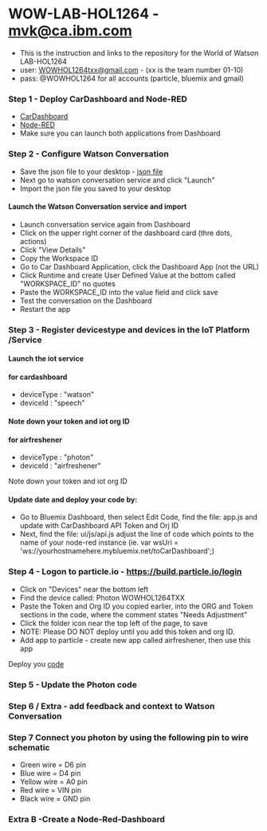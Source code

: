 # WOW-LAB-HOL1264 - mvk@ca.ibm.com
- This is the instruction and links to the repository for the World of Watson LAB-HOL1264
- user: WOWHOL1264txx@gmail.com - (xx is the team number 01-10)
- pass: @WOWHOL1264 for all accounts (particle, bluemix and gmail)

### Step 1 - Deploy CarDashboard and Node-RED
- [CarDashboard](https://github.com/markusvankempen/WowHol1264-CarDash)
- [Node-RED](https://github.com/markusvankempen/WoWHoL1264-Node-RED)
- Make sure you can launch both applications from Dashboard
### Step 2 - Configure Watson Conversation
- Save the json file to your desktop - [json file](https://raw.githubusercontent.com/markusvankempen/WowHol1264-CarDash/master/training/airfreshener.json)
 - Next go to watson conversation service and click "Launch" 
 - Import the json file you saved to your desktop
#### Launch the Watson Conversation service and import
 - Launch conversation service again from Dashboard
 - Click on the upper right corner of the dashboard card (thre dots, actions) 
 - Click "View Details"
 - Copy the Workspace ID
 - Go to Car Dashboard Application, click the Dashboard App (not the URL) 
 - Click Runtime and create User Defined Value at the bottom called "WORKSPACE_ID" no quotes 
 - Paste the WORKSPACE_ID into the value field and click save
 - Test the conversation on the Dashboard
 - Restart the app

### Step 3 - Register devicestype and devices in the IoT Platform /Service

#### Launch the iot service 
#### for cardashboard 
- deviceType : "watson"
- deviceId : "speech"

#### Note down your token and iot org ID

#### for airfreshener 
- deviceType : "photon"
- deviceId : "airfreshener"

Note down your token and iot org ID
#### Update date and deploy your code by:
- Go to Bluemix Dashboard, then select Edit Code, find the file: app.js and update with CarDashboard API Token and Orj ID
- Next, find the file: ui/js/api.js adjust the line of code which points to the name of your node-red instance (ie. var wsUri = 'ws://yourhostnamehere.mybluemix.net/toCarDashboard';)

### Step 4 - Logon to particle.io  - https://build.particle.io/login
- Click on "Devices" near the bottom left
- Find the device called: Photon WOWHOL1264TXX
- Paste the Token and Org ID you copied earlier, into the ORG and Token sections in the code, where the comment states "Needs Adjustment"
- Click the folder icon near the top left of the page, to save
- NOTE: Please DO NOT deploy until you add this token and org ID.
- Add app to particle - create new app called airfreshener, then use this app

Deploy you [code](https://raw.githubusercontent.com/markusvankempen/WowHol1264-CarDash/master/particle/airfreshener.json)

### Step 5 - Update the Photon code 
 
### Step 6 / Extra - add feedback and context to Watson Conversation 

### Step 7 Connect you photon by using the following pin to wire schematic
 - Green wire = D6 pin
 - Blue wire = D4 pin
 - Yellow wire = A0 pin
 - Red wire = VIN pin
 - Black wire = GND pin

### Extra B -Create a Node-Red-Dashboard
